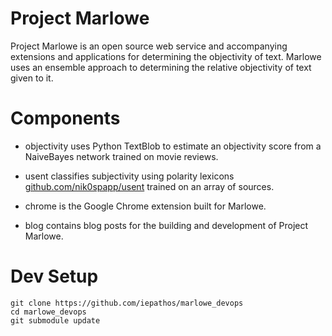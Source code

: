 # Project Marlowe

Project Marlowe is an open source web service and accompanying extensions and applications for determining the objectivity of text.  Marlowe uses an ensemble approach to determining the relative objectivity of text given to it.

# Components

+ objectivity uses Python TextBlob to estimate an objectivity score from a NaiveBayes network trained on movie reviews.

+ usent classifies subjectivity using polarity lexicons [github.com/nik0spapp/usent](https://github.com/nik0spapp/usent) trained on an array of sources.

+ chrome is the Google Chrome extension built for Marlowe.

+ blog contains blog posts for the building and development of Project Marlowe.

# Dev Setup

````shell
git clone https://github.com/iepathos/marlowe_devops
cd marlowe_devops
git submodule update
````
